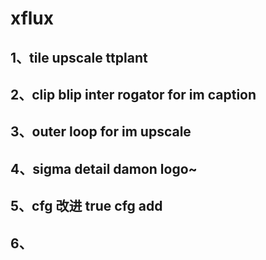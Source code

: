 # xflux

## 1、tile upscale ttplant 
## 2、clip blip inter rogator for im caption 
## 3、outer loop for im upscale
## 4、sigma detail damon logo~
## 5、cfg 改进  true cfg add 
## 6、
